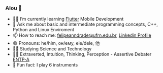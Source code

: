 ### Alou 👋

- 👨‍💻 I’m currently learning [Flutter](https://github.com/flutter/flutter) Mobile Development
- 💬 Ask me about basic and intermediate programming concepts, C++, Python and Linux Enviroment
- 📫 How to reach me: felipeanndrade@ufrn.edu.br, [Linkedin Profile](https://www.linkedin.com/in/felpsisonfire/)
- 😄 Pronouns: he/him, он/ему, ele/dele, 他
- 👨‍🔬 Studying Science and Technology
- 👨‍🚀 Extraverted, Intuition, Thinking, Perception - Assertive Debater [ENTP-A](https://www.16personalities.com/entp-personality)
- 🤠 Fun fact: I play 6 instruments 



